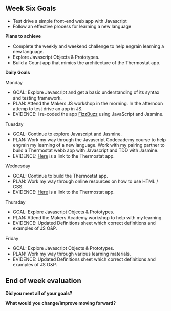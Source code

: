 ## Week Six Goals

- Test drive a simple front-end web app with Javascript
- Follow an effective process for learning a new language

**Plans to achieve**

- Complete the weekly and weekend challenge to help engrain learning a new language.
- Explore Javascript Objects & Prototypes. 
- Build a Count app that mimics the architecture of the Thermostat app.

**Daily Goals**

Monday

- GOAL: Explore Javascript and get a basic understanding of its syntax and testing framework.
- PLAN: Attend the Makers JS workshop in the morning. In the afternoon attemp to test drive an app in JS.
- EVIDENCE: I re-coded the app [FizzBuzz](https://github.com/RichEwin/javabuzz) using JavaScript and Jasmine.

Tuesday

- GOAL: Continue to explore Javascript and Jasmine.
- PLAN: Work my way through the Javascript Codecademy course to help engrain my learning of a new language. Work with my pairing partner to build a Thermostat webb app with Javascript and TDD with Jasmine.
- EVIDENCE: [Here](https://github.com/RichEwin/Thermostat) is a link to the Thermostat app.

Wednesday

- GOAL: Continue to build the Thermostat app.
- PLAN: Work my way through online resources on how to use HTML / CSS.
- EVIDENCE: [Here](https://github.com/RichEwin/Thermostat) is a link to the Thermostat app.

Thursday

- GOAL: Explore Javascript Objects & Prototypes. 
- PLAN: Attend the Makers Academy workshop to help with my learning.
- EVIDENCE: Updated Definitions sheet which correct definitions and examples of JS O&P.

Friday

- GOAL: Explore Javascript Objects & Prototypes. 
- PLAN: Work my way through various learning materials.
- EVIDENCE: Updated Definitions sheet which correct definitions and examples of JS O&P.

## End of week evaluation 

**Did you meet all of your goals?**

**What would you change/improve moving forward?**
